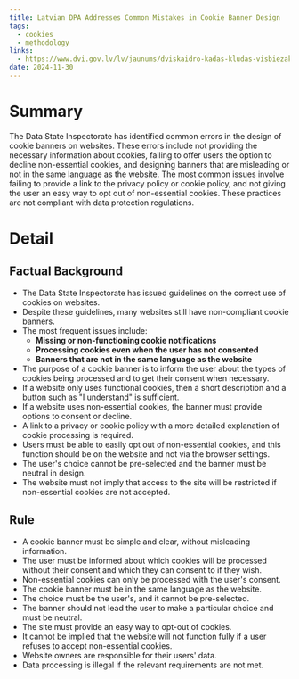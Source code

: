 ```yaml
---
title: Latvian DPA Addresses Common Mistakes in Cookie Banner Design
tags:
  - cookies
  - methodology
links:
  - https://www.dvi.gov.lv/lv/jaunums/dviskaidro-kadas-kludas-visbiezak-tiek-pielautas-sikdatnu-baneros
date: 2024-11-30
---
```

# Summary

The Data State Inspectorate has identified common errors in the design of cookie banners on websites. These errors include not providing the necessary information about cookies, failing to offer users the option to decline non-essential cookies, and designing banners that are misleading or not in the same language as the website. The most common issues involve failing to provide a link to the privacy policy or cookie policy, and not giving the user an easy way to opt out of non-essential cookies. These practices are not compliant with data protection regulations.

# Detail

## Factual Background

- The Data State Inspectorate has issued guidelines on the correct use of cookies on websites.
- Despite these guidelines, many websites still have non-compliant cookie banners.
- The most frequent issues include:
    - **Missing or non-functioning cookie notifications**
    - **Processing cookies even when the user has not consented**
    - **Banners that are not in the same language as the website**
- The purpose of a cookie banner is to inform the user about the types of cookies being processed and to get their consent when necessary.
- If a website only uses functional cookies, then a short description and a button such as "I understand" is sufficient.
- If a website uses non-essential cookies, the banner must provide options to consent or decline.
- A link to a privacy or cookie policy with a more detailed explanation of cookie processing is required.
- Users must be able to easily opt out of non-essential cookies, and this function should be on the website and not via the browser settings.
- The user's choice cannot be pre-selected and the banner must be neutral in design.
- The website must not imply that access to the site will be restricted if non-essential cookies are not accepted.

## Rule

- A cookie banner must be simple and clear, without misleading information.
- The user must be informed about which cookies will be processed without their consent and which they can consent to if they wish.
- Non-essential cookies can only be processed with the user's consent.
- The cookie banner must be in the same language as the website.
- The choice must be the user's, and it cannot be pre-selected.
- The banner should not lead the user to make a particular choice and must be neutral.
- The site must provide an easy way to opt-out of cookies.
- It cannot be implied that the website will not function fully if a user refuses to accept non-essential cookies.
- Website owners are responsible for their users' data.
- Data processing is illegal if the relevant requirements are not met.